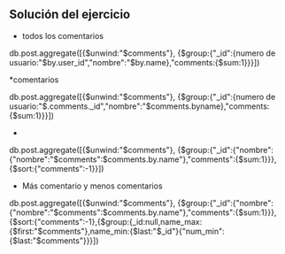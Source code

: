 ## Solución del ejercicio

* todos los comentarios

db.post.aggregate([{$unwind:"$comments"}, {$group:{"_id":{numero de usuario:"$by.user_id","nombre":"$by.name},"comments:{$sum:1}}}])

*comentarios

db.post.aggregate([{$unwind:"$comments"}, {$group:{"_id":{numero de usuario:"$.comments._id","nombre":"$comments.byname},"comments:{$sum:1}}}])

* 

db.post.aggregate([{$unwind:"$comments"}, {$group:{"_id":{"nombre":{"nombre":"$comments":$comments.by.name"},"comments":{$sum:1}}}, {$sort:{"comments":-1}}])

* Más comentario y menos comentarios

db.post.aggregate([{$unwind:"$comments"}, {$group:{"_id":{"nombre":{"nombre":"$comments":$comments.by.name"},"comments":{$sum:1}}}, {$sort:{"comments":-1},{$group:{_id:null,name_max:{$first:"$comments"},name_min:{$last:"$_id"}{"num_min":{$last:"$comments"}}}])


